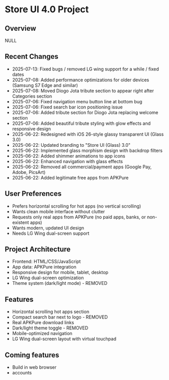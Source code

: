 # Store UI 4.0 Project

## Overview
NULL

## Recent Changes
- 2025-07-13: Fixed bugs / removed LG wing support for a while / fixed dates
- 2025-07-08: Added performance optimizations for older devices (Samsung S7 Edge and similar)
- 2025-07-08: Moved Diogo Jota tribute section to appear right after Categories section
- 2025-07-06: Fixed navigation menu button line at bottom bug
- 2025-07-06: Fixed search bar icon positioning issue
- 2025-07-06: Added tribute section for Diogo Jota replacing welcome section
- 2025-07-06: Added beautiful tribute styling with glow effects and responsive design
- 2025-06-22: Redesigned with iOS 26-style glassy transparent UI (Glass 3.0)
- 2025-06-22: Updated branding to "Store UI (Glass) 3.0"
- 2025-06-22: Implemented glass morphism design with backdrop filters
- 2025-06-22: Added shimmer animations to app icons
- 2025-06-22: Enhanced navigation with glass effects
- 2025-06-22: Removed all commercial/payment apps (Google Pay, Adobe, PicsArt)
- 2025-06-22: Added legitimate free apps from APKPure
## User Preferences
- Prefers horizontal scrolling for hot apps (no vertical scrolling)
- Wants clean mobile interface without clutter
- Requests only real apps from APKPure (no paid apps, banks, or non-existent apps)
- Wants modern, updated UI design
- Needs LG Wing dual-screen support

## Project Architecture
- Frontend: HTML/CSS/JavaScript
- App data: APKPure integration
- Responsive design for mobile, tablet, desktop
- LG Wing dual-screen optimization
- Theme system (dark/light mode) - REMOVED

## Features
- Horizontal scrolling hot apps section
- Compact search bar next to logo - REMOVED
- Real APKPure download links
- Dark/light theme toggle - REMOVED
- Mobile-optimized navigation
- LG Wing dual-screen layout with virtual touchpad

## Coming features
- Build in web browser
- accounts
